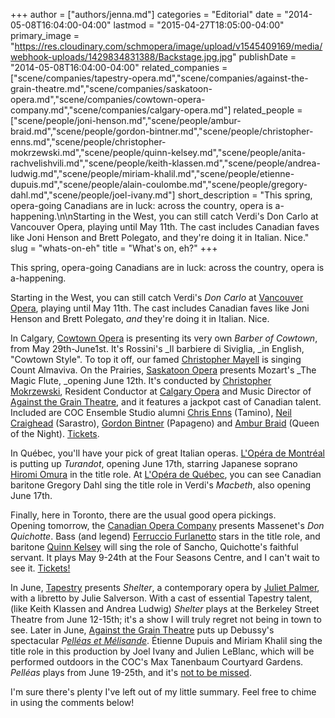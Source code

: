 +++
author = ["authors/jenna.md"]
categories = "Editorial"
date = "2014-05-08T16:04:00-04:00"
lastmod = "2015-04-27T18:05:00-04:00"
primary_image = "https://res.cloudinary.com/schmopera/image/upload/v1545409169/media/webhook-uploads/1429834831388/Backstage.jpg.jpg"
publishDate = "2014-05-08T16:04:00-04:00"
related_companies = ["scene/companies/tapestry-opera.md","scene/companies/against-the-grain-theatre.md","scene/companies/saskatoon-opera.md","scene/companies/cowtown-opera-company.md","scene/companies/calgary-opera.md"]
related_people = ["scene/people/joni-henson.md","scene/people/ambur-braid.md","scene/people/gordon-bintner.md","scene/people/christopher-enns.md","scene/people/christopher-mokrzewski.md","scene/people/quinn-kelsey.md","scene/people/anita-rachvelishvili.md","scene/people/keith-klassen.md","scene/people/andrea-ludwig.md","scene/people/miriam-khalil.md","scene/people/etienne-dupuis.md","scene/people/alain-coulombe.md","scene/people/gregory-dahl.md","scene/people/joel-ivany.md"]
short_description = "This spring, opera-going Canadians are in luck: across the country, opera is a-happening.\n\nStarting in the West, you can still catch Verdi&#039;s Don Carlo at Vancouver Opera, playing until May 11th. The cast includes Canadian faves like Joni Henson and Brett Polegato, and they&#039;re doing it in Italian. Nice."
slug = "whats-on-eh"
title = "What&#039;s on, eh?"
+++

This spring, opera-going Canadians are in luck: across the country, opera is a-happening.

Starting in the West, you can still catch Verdi's _Don Carlo_ at [Vancouver Opera](https://www.vancouveropera.ca/Carlo-2013-14.html), playing until May 11th. The cast includes Canadian faves like Joni Henson and Brett Polegato, _and_ they're doing it in Italian. Nice. 

In Calgary, [Cowtown Opera](http://www.cowtownoperacompany.com/2013/06/12/barber-of-cowtown/#more-1867) is presenting its very own _Barber of Cowtown_, from May 29th-June1st. It's Rossini's _Il barbiere di Siviglia, _in English, "Cowtown Style". To top it off, our famed [Christopher Mayell](/two-tenors-youtube-comments/) is singing Count Almaviva.
On the Prairies, [Saskatoon Opera](http://www.saskatoonopera.ca/#season) presents Mozart's _The Magic Flute, _opening June 12th. It's conducted by [Christopher Mokrzewski](http://www.christophermokrzewski.com/Home/Christopher_Mokrzewski.html), Resident Conductor at [Calgary Opera](http://www.calgaryopera.com/) and Music Director of [Against the Grain Theatre](http://againstthegraintheatre.com/), and it features a jackpot cast of Canadian talent. Included are COC Ensemble Studio alumni [Chris Enns](http://barczablog.com/2013/01/25/10forenns/) (Tamino), [Neil Craighead](http://neilcraighead.wordpress.com/) (Sarastro), [Gordon Bintner](http://www.ariamanagement.com/en/nos-artistes/gordon-bintner-w/) (Papageno) and [Ambur Braid](http://amburbraid.com/) (Queen of the Night). [Tickets](http://www.saskatoonopera.ca/#season).

In Québec, you'll have your pick of great Italian operas. [L'Opéra de Montréal](http://www.operademontreal.com/en/shows/2013-2014-season/turandot) is putting up _Turandot_, opening June 17th, starring Japanese soprano [Hiromi Omura](http://www.hiromiomura.com/) in the title role. At [L'Opéra de Québec](http://www.operadequebec.qc.ca/francais/macbeth.htm), you can see Canadian baritone Gregory Dahl sing the title role in Verdi's _Macbeth_, also opening June 17th.

Finally, here in Toronto, there are the usual good opera pickings. Opening tomorrow, the [Canadian Opera Company](http://www.coc.ca/PerformancesAndTickets/1314Season/DonQuichotte.aspx) presents Massenet's _Don Quichotte_. Bass (and legend) [Ferruccio Furlanetto](http://www.ferrucciofurlanetto.com/) stars in the title role, and baritone [Quinn Kelsey](http://schmopera.com/talking-with-singers-quinn-kelsey/) will sing the role of Sancho, Quichotte's faithful servant. It plays May 9-24th at the Four Seasons Centre, and I can't wait to see it. [Tickets!](http://www.coc.ca/PerformancesAndTickets/1314Season/DonQuichotte.aspx)

In June, [Tapestry](https://tapestryopera.com/) presents _Shelter_, a contemporary opera by [Juliet Palmer](http://www.torontoartsfoundation.org/First-Impressions-hidden-pages/Juliet-Palmer), with a libretto by Julie Salverson. With a cast of essential Tapestry talent, (like Keith Klassen and Andrea Ludwig) _Shelter_ plays at the Berkeley Street Theatre from June 12-15th; it's a show I will truly regret not being in town to see. Later in June, [Against the Grain Theatre](http://againstthegraintheatre.com/shows/pelleas) puts up Debussy's spectacular _P[elléas et Mélisande](http://againstthegraintheatre.com/shows/pelleas)_. Étienne Dupuis and Miriam Khalil sing the title role in this production by Joel Ivany and Julien LeBlanc, which will be performed outdoors in the COC's Max Tanenbaum Courtyard Gardens. _Pelléas_ plays from June 19-25th, and it's [not to be missed](http://againstthegraintheatre.com/shows/pelleas).

I'm sure there's plenty I've left out of my little summary. Feel free to chime in using the comments below!
